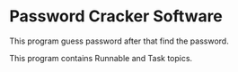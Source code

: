 # Password Cracker Software 

This program guess password after that find the password.

This program contains Runnable and Task topics.
